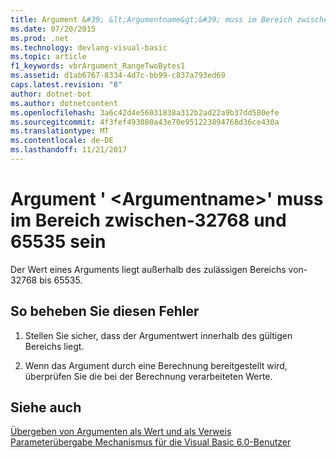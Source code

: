 ```yaml
---
title: Argument &#39; &lt;Argumentname&gt;&#39; muss im Bereich zwischen-32768 und 65535 sein
ms.date: 07/20/2015
ms.prod: .net
ms.technology: devlang-visual-basic
ms.topic: article
f1_keywords: vbrArgument_RangeTwoBytes1
ms.assetid: d1ab6767-8334-4d7c-bb99-c837a793ed69
caps.latest.revision: "8"
author: dotnet-bot
ms.author: dotnetcontent
ms.openlocfilehash: 3a6c42d4e56031838a312b2ad22a9b37dd580efe
ms.sourcegitcommit: 4f3fef493080a43e70e951223894768d36ce430a
ms.translationtype: MT
ms.contentlocale: de-DE
ms.lasthandoff: 11/21/2017
---
```

# <a name="argument-39ltargumentnamegt39-must-be-in-the-range-of--32768-to-65535"></a>Argument &#39; &lt;Argumentname&gt;&#39; muss im Bereich zwischen-32768 und 65535 sein
Der Wert eines Arguments liegt außerhalb des zulässigen Bereichs von-32768 bis 65535.  
  
## <a name="to-correct-this-error"></a>So beheben Sie diesen Fehler  
  
1.  Stellen Sie sicher, dass der Argumentwert innerhalb des gültigen Bereichs liegt.  
  
2.  Wenn das Argument durch eine Berechnung bereitgestellt wird, überprüfen Sie die bei der Berechnung verarbeiteten Werte.  
  
## <a name="see-also"></a>Siehe auch  
 [Übergeben von Argumenten als Wert und als Verweis](../../visual-basic/programming-guide/language-features/procedures/passing-arguments-by-value-and-by-reference.md)  
 [Parameterübergabe Mechanismus für die Visual Basic 6.0-Benutzer](http://msdn.microsoft.com/en-us/0fa2b0dc-aa1c-4797-bbd6-aa13c611cab2)
